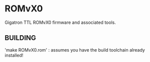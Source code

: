 # ROMvX0
Gigatron TTL ROMvX0 firmware and associated tools.


## BUILDING
'make ROMvX0.rom' : assumes you have the build toolchain already installed!
